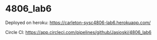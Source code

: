 # 4806_lab6

Deployed on heroku: https://carleton-sysc4806-lab6.herokuapp.com/

Circle CI: https://app.circleci.com/pipelines/github/Jasioski/4806_lab6
